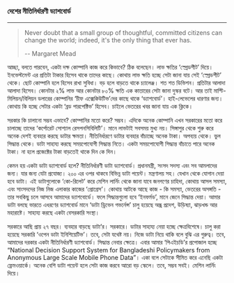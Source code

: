 ### দেশের নীতিনির্ধারণী ড্যাশবোর্ড

---

> Never doubt that a small group of thoughtful, committed citizens can change the world; indeed, it's the only thing that ever has.
>
> -- Margaret Mead

আচ্ছা, বলতে পারবেন, একটা দক্ষ কোম্পানি কাজ করে কিভাবে? ঠিক বলেছেন। লাভ ক্ষতির ‘স্প্রেডশীট’ দিয়ে। ইনভেস্টমেন্ট এর প্রতিটা টাকার হিসেব থাকে তাদের কাছে। কোথায় লাভ ক্ষতি হচ্ছে সেটা জানা যায় সেই ‘স্প্রেডশীট’ থেকে। ছোট কোম্পানি হলে হিসেব রাখা সুবিধা। বড় হলে বাড়তে থাকে চ্যালেঞ্জ। শত শত ডিভিশন। প্রতিটার আলাদা আলাদা হিসেব। কোনটার ২% লাভ আর কোনটার ৮০% ক্ষতি এক কাতারের সেটা জানা দুস্কর বটে। আর তাই মাল্টি-মিলিয়ন/বিলিয়ন ডলারের কোম্পানির ‘চীফ এক্সেকিউটিভ’দের কাছে থাকে ‘ড্যাশবোর্ড’। হাই-লেভেলের ধারণার জন্য। কোথায় কি হচ্ছে সেটার একটা ‘ব্রড পারপেক্টিভ’ হিসেব। চাইলে ভেতরের খবর জানা যায় এক ক্লিকে।

সরকার কি চালানো সম্ভব এভাবে? কোম্পানির মতো করে? সম্ভব। এদিকে অনেক কোম্পানি এখন সরকারের মতো করে চালাচ্ছে তাদের ‘কর্পোরেট সোশ্যাল রেসপনসিবিলিটি’। মানে লাভটাই সবসময় মুখ্য নয়। সিঙ্গাপুর থেকে শুরু করে অনেক দেশই ব্যবহার করছে ডাটার ক্ষমতা। নীতিনির্ধারণে ডাটার ব্যবহার বাঁচাচ্ছে অনেক টাকা। অপব্যয় থেকে। ভুল সিদ্ধান্ত থেকে। ডাটা সাহায্য করছে সময়পোযোগী সিদ্ধান্ত নিতে। একটা সময়পোযোগী সিদ্ধান্ত বাঁচাতে পারে অনেক টাকা। না হলে প্রজেক্টের টাকা বাড়তেই থাকে দিন কে দিন।

কেমন হয় একটা ডাটা ড্যাশবোর্ড হলে? নীতিনির্ধারণী ডাটা ড্যাশবোর্ড। প্রধানমন্ত্রী, সংসদ সদস্য এবং সব আমলাদের জন্য। যার জন্য যেটা প্রযোজ্য। ২০০ এর ওপর থাকবে বিভিন্ন ডাটা পয়েন্ট। মন্ত্রণালয় সহ। যেখান থেকে যোগান দেয়া হবে ডাটা। এই ডাটাগুলোকে ‘কো-রিলেট’ করে মেশিন লার্নিং থেকে জানা যাবে জনগণের চাহিদা, কোথায় আসল সমস্যা, এবং সাংসদদের নিজ নিজ এলাকার কাজের ‘প্রোগ্রেস’। কোথায় আটকে আছে কাজ - কি সমস্যা, ভেতরের অসঙ্গতি - তার সবকিছু চলে আসবে আমাদের ড্যাশবোর্ডে। ফলে সিদ্ধান্তগুলো হবে ‘ইনফর্মড’, মানে জেনে সিদ্ধান্ত দেয়া। আমার ডাটা বলছে ভারতে এধরণের ড্যাশবোর্ড মানে ‘ডাটা ড্রিভেন গভর্নেন্স’ চালু হয়েছে অন্ধ্র প্রদেশ, উড়িষ্যা, ঝাড়খন্ড আর মহারাষ্টে। সাহায্য করছে একটা বেসরকারি সংস্থা।

সরকারে আছি প্রায় ২৭ বছর। ব্যবহার বাড়ছে ডাটা’র। সরকারে। ডাটার সাহায্য নেয়া হচ্ছে ক্ষেত্রবিশেষে। চালু করা হয়েছে সরকারি ‘ওপেন ডাটা ইনিশিয়েটিভ’। তবে, সেটা যথেষ্ট নয়। নিজে ডাটা নিয়ে থাকি বলে বুঝি এর গুরুত্ব। তবে, আমাদের দরকার একটা নীতিনির্ধারণী ড্যাশবোর্ড। সিদ্ধান্ত নেবার ক্ষেত্রে। এবার আমার ‘পিএইচডি’র প্রপোজাল হচ্ছে “National Decision Support System for Bangladeshi Policymakers from Anonymous Large Scale Mobile Phone Data”। একা বলে সেটাকে সীমিত করে এনেছি একটা ফ্রেমওয়ার্কে। অনেক বেশি ডাটা পয়েন্ট হলে সেটা কাজ করবে আরো বড় স্কেলে। তবে, সম্ভব সবই। মেশিন লার্নিং দিয়ে।

